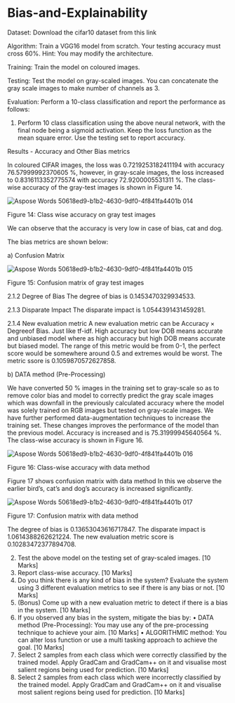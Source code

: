 # Bias-and-Explainability

Dataset: Download the cifar10 dataset from this link

Algorithm: Train a VGG16 model from scratch. Your testing accuracy must cross 60%. Hint: You may
modify the architecture.

Training: Train the model on coloured images.

Testing: Test the model on gray-scaled images. You can concatenate the gray scale images to make number of
channels as 3.

Evaluation: Perform a 10-class classification and report the performance as follows:

1. Perform 10 class classification using the above neural network, with the final node being a sigmoid
activation. Keep the loss function as the mean square error. Use the testing set to report accuracy.

Results - Accuracy and Other Bias metrics

In coloured CIFAR images, the loss was 0.7219253182411194 with accuracy
76.57999992370605 %, however, in gray-scale images, the loss increased to
0.8316113352775574 with accuracy 72.9200005531311 %.
The class-wise accuracy of the gray-test images is shown in Figure 14.

![Aspose Words 50618ed9-b1b2-4630-9df0-4f841fa4401b 014](https://user-images.githubusercontent.com/59523992/163760193-60501711-c803-4831-932a-b6b066399f45.png)


Figure 14: Class wise accuracy on gray test images

We can observe that the accuracy is very low in case of bias, cat and dog.

The bias metrics are shown below:

a) Confusion Matrix

![Aspose Words 50618ed9-b1b2-4630-9df0-4f841fa4401b 015](https://user-images.githubusercontent.com/59523992/163760228-26a34a27-791f-4fb4-aede-a51420222291.png)

Figure 15: Confusion matrix of gray test images

2.1.2 Degree of Bias
The degree of bias is 0.1453470329934533.

2.1.3 Disparate Impact
The disparate impact is 1.0544391431459281.

2.1.4 New evaluation metric
A new evaluation metric can be Accuracy × Degreeof Bias. Just like tf-idf.
High accuracy but low DOB means accurate and unbiased model where as high
accuracy but high DOB means accurate but biased model. The range of this
metric would be from 0-1, the perfect score would be somewhere around 0.5 and
extremes would be worst. The metric ssore is 0.1059870572627858.

b) DATA method (Pre-Processing)

We have converted 50 % images in the training set to gray-scale so as to remove
color bias and model to correctly predict the gray scale images which was downfall in the previously calculated accuracy where the model was solely trained on
RGB images but tested on gray-scale images. We have further performed data-augmentation techniques to increase the training set. These changes improves
the performance of the model than the previous model. Accuracy is increased
and is 75.31999945640564 %. The class-wise accuracy is shown in Figure 16.

![Aspose Words 50618ed9-b1b2-4630-9df0-4f841fa4401b 016](https://user-images.githubusercontent.com/59523992/163760390-6d4c17f1-f6de-40e2-9091-0dd18e47c345.png)

Figure 16: Class-wise accuracy with data method

Figure 17 shows confusion matrix with data method In this we observe the
earlier bird’s, cat’s and dog’s accuracy is increased significantly.

![Aspose Words 50618ed9-b1b2-4630-9df0-4f841fa4401b 017](https://user-images.githubusercontent.com/59523992/163760476-e3edf075-2916-4aab-abb5-113d5f41503e.png)


Figure 17: Confusion matrix with data method

The degree of bias is 0.13653043616717847. The disparate impact is
1.0614388262621224. The new evaluation metric score is 0.10283472377894708.

2. Test the above model on the testing set of gray-scaled images. [10 Marks]
3. Report class-wise accuracy. [10 Marks]
4. Do you think there is any kind of bias in the system? Evaluate the system using 3 different evaluation
metrics to see if there is any bias or not. [10 Marks]
5. (Bonus) Come up with a new evaluation metric to detect if there is a bias in the system. [10 Marks]
6. If you observed any bias in the system, mitigate the bias by:
• DATA method (Pre-Processing): You may use any of the pre-processing technique to achieve your
aim. [10 Marks]
• ALGORITHMIC method: You can alter loss function or use a multi tasking approach to achieve the
goal. [10 Marks]
7. Select 2 samples from each class which were correctly classified by the trained model. Apply GradCam
and GradCam++ on it and visualise most salient regions being used for prediction. [10 Marks]
8. Select 2 samples from each class which were incorrectly classified by the trained model. Apply GradCam
and GradCam++ on it and visualise most salient regions being used for prediction. [10 Marks]
